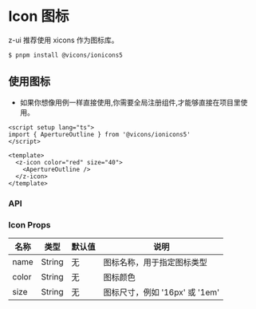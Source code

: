 # Icon 图标

z-ui 推荐使用 xicons 作为图标库。

```
$ pnpm install @vicons/ionicons5
```

## 使用图标

- 如果你想像用例一样直接使用,你需要全局注册组件,才能够直接在项目里使用。

<script setup lang='ts'>
import { ApertureOutline } from '@vicons/ionicons5'
</script>
<z-icon color="red" size="40">
  <ApertureOutline />
</z-icon>

<z-icon color="green" size="40">
  <ApertureOutline />
</z-icon>

<z-icon color="blue" size="40">
  <ApertureOutline />
</z-icon>

<div>
<z-icon color="red" size="60">
  <ApertureOutline />
</z-icon>

<z-icon color="green" size="60">
  <ApertureOutline />
</z-icon>

<z-icon color="blue" size="60">
  <ApertureOutline />
</z-icon>
</div>

```vue
<script setup lang="ts">
import { ApertureOutline } from '@vicons/ionicons5'
</script>

<template>
  <z-icon color="red" size="40">
    <ApertureOutline />
  </z-icon>
</template>
```

### API

### Icon Props

| 名称  | 类型   | 默认值 | 说明                           |
| ----- | ------ | ------ | ------------------------------ |
| name  | String | 无     | 图标名称，用于指定图标类型     |
| color | String | 无     | 图标颜色                       |
| size  | String | 无     | 图标尺寸，例如 '16px' 或 '1em' |
